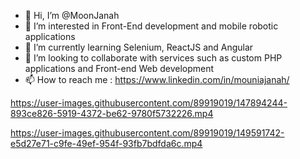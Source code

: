 - 👋 Hi, I’m @MoonJanah
- 👀 I’m interested in Front-End development and mobile robotic applications
- 🌱 I’m currently learning Selenium, ReactJS and Angular
- 💞️ I’m looking to collaborate with services such as custom PHP applications and Front-end Web development
- 📫 How to reach me : https://www.linkedin.com/in/mouniajanah/

<!---
MoonJanah/MoonJanah is a ✨ special ✨ repository because its `README.md` (this file) appears on your GitHub profile.
You can click the Preview link to take a look at your changes.
--->


https://user-images.githubusercontent.com/89919019/147894244-893ce826-5919-4372-be62-9780f5732226.mp4



https://user-images.githubusercontent.com/89919019/149591742-e5d27e71-c9fe-49ef-954f-93fb7bdfda6c.mp4

